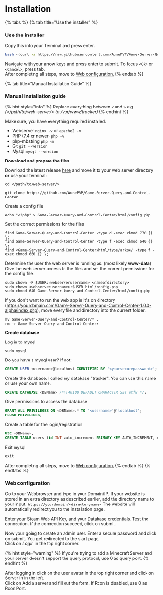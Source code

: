 # Installation

{% tabs %}
{% tab title="Use the installer" %}
### Use the installer

Copy this into your Terminal and press enter.

```bash
bash <(curl -s https://raw.githubusercontent.com/AunePVP/Game-Server-Query-and-Control-Center/main/install.sh)
```

Navigate with your arrow keys and press enter to submit. To focus `<Ok>` or `<Cancel>`, press tab.\
After completing all steps, move to [Web configuration.](https://github.com/AunePVP/Game-Server-Query-and-Control-Center/wiki/Installation#web-configuration)
{% endtab %}

{% tab title="Manual Installation Guide" %}
### Manual installation guide

{% hint style="info" %}
Replace everything between `<` and `>` e.g. _(\</path/to/web-server/> to /var/www/tracker)_
{% endhint %}

Make sure, you have everything required installed.

* Webserver `nginx -v` or `apache2 -v`
* PHP (7.4 or newer) `php -v`
* php-mbstring `php -m`
* Git `git --version`
* Mysql `mysql --version`

**Download and prepare the files.**

Download the latest release [here](https://github.com/AunePVP/Game-Server-Query-and-Control-Center/releases) and move it to your web server directory **or** use your terminal:

```shell
cd </path/to/web-server/>
```

```shell
git clone https://github.com/AunePVP/Game-Server-Query-and-Control-Center
```

Create a config file

```shell
echo "<?php" > Game-Server-Query-and-Control-Center/html/config.php
```

Set the correct permissions for the files

```shell
find Game-Server-Query-and-Control-Center -type d -exec chmod 770 {} \;
find Game-Server-Query-and-Control-Center -type f -exec chmod 640 {} \;
find <Game-Server-Query-and-Control-Center/html/type/arkse/ -type f -exec chmod 660 {} \;
```

Determine the user the web server is running as. (most likely **www-data**) Give the web server access to the files and set the correct permissions for the config file.

```shell
sudo chown -R $USER:<webserverusername> <nameofdirectory>
sudo chown <webserverusername>:$USER html/config.php
sudo chmod 640 Game-Server-Query-and-Control-Center/html/config.php
```

If you don't want to run the web app in it's on directory (https://yourdomain.com/Game-Server-Query-and-Control-Center-1.0.0-alpha/index.php), move every file and directory into the current folder.

```shell
mv Game-Server-Query-and-Control-Center/* .
rm -r Game-Server-Query-and-Control-Center;
```

**Create database**

Log in to mysql

```shell
sudo mysql
```

Do you have a mysql user? If not:

```sql
CREATE USER <username>@localhost IDENTIFIED BY '<yoursecurepassword>';
```

Create the database. I called my database "tracker". You can use this name or use your own name.

```sql
CREATE DATABASE <DBName> /*\!40100 DEFAULT CHARACTER SET utf8 */;
```

Give permissions to access the database

```sql
GRANT ALL PRIVILEGES ON <DBName>.* TO '<username>'@'localhost';
FLUSH PRIVILEGES;
```

Create a table for the login/registration

```sql
USE <DBName>;
CREATE TABLE users (id INT auto_increment PRIMARY KEY AUTO_INCREMENT, username VARCHAR(100) NOT NULL, password VARCHAR(100) NOT NULL, server JSON NOT NULL);
```

Exit mysql

```sql
exit
```

After completing all steps, move to [Web configuration.](https://github.com/AunePVP/Game-Server-Query-and-Control-Center/wiki/Installation#web-configuration)
{% endtab %}
{% endtabs %}



### Web configuration

Go to your Webbrowser and type in your Domain/IP. If your website is stored in an extra directory as described earlier, add the directory name to your input. `https://yourdomain/<directoryname>` The website will automatically redirect you to the installation page.

Enter your Steam Web API Key, and your Database credentials. Test the connection. If the connection succeed, click on submit.

Now your going to create an admin user. Enter a secure password and click on submit. You get redirected to the start page.\
Click on _Login_ in the top right corner.

{% hint style="warning" %}
If you're trying to add a Minecraft Server and your server doesn't support the query protocol, use 0 as query port.
{% endhint %}

After logging in click on the user avatar in the top right corner and click on Server in in the left.\
Click on Add a server and fill out the form. If Rcon is disabled, use 0 as Rcon Port.

